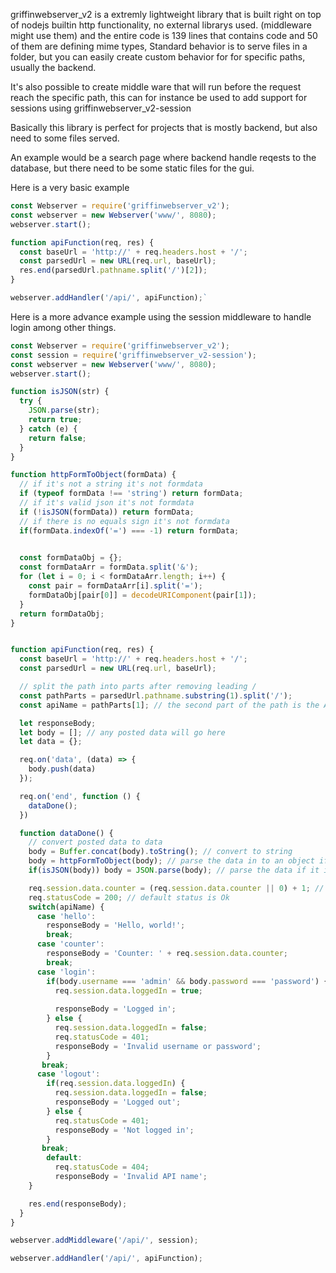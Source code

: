 griffinwebserver_v2 is a extremly lightweight library that is built right on top of nodejs builtin http functionality, no external librarys used. (middleware might use them) and the entire code is 139 lines that contains code and 50 of them are defining mime types,
Standard behavior is to serve files in a folder, but you can easily create custom behavior for for specific paths, usually the backend.

It's also possible to create middle ware that will run before the request reach the specific path, this can for instance be used to add support for sessions using griffinwebserver_v2-session 

Basically this library is perfect for projects that is mostly backend, but also need to some files served.

An example would be a search page where backend handle reqests to the database, but there need to be some static files for the gui.

Here is a very basic example

```javascript
const Webserver = require('griffinwebserver_v2');
const webserver = new Webserver('www/', 8080);
webserver.start();

function apiFunction(req, res) {
  const baseUrl = 'http://' + req.headers.host + '/';
  const parsedUrl = new URL(req.url, baseUrl);
  res.end(parsedUrl.pathname.split('/')[2]);
}

webserver.addHandler('/api/', apiFunction);`
```

Here is a more advance example using the session middleware to handle login among other things.

```javascript
const Webserver = require('griffinwebserver_v2');
const session = require('griffinwebserver_v2-session');
const webserver = new Webserver('www/', 8080);
webserver.start();

function isJSON(str) {
  try {
    JSON.parse(str);
    return true;
  } catch (e) {
    return false;
  }
}

function httpFormToObject(formData) {
  // if it's not a string it's not formdata
  if (typeof formData !== 'string') return formData;
  // if it's valid json it's not formdata
  if (!isJSON(formData)) return formData;
  // if there is no equals sign it's not formdata
  if(formData.indexOf('=') === -1) return formData;

  
  const formDataObj = {};
  const formDataArr = formData.split('&');
  for (let i = 0; i < formDataArr.length; i++) {
    const pair = formDataArr[i].split('=');
    formDataObj[pair[0]] = decodeURIComponent(pair[1]);
  }
  return formDataObj;
}


function apiFunction(req, res) {
  const baseUrl = 'http://' + req.headers.host + '/';
  const parsedUrl = new URL(req.url, baseUrl);

  // split the path into parts after removing leading /
  const pathParts = parsedUrl.pathname.substring(1).split('/');
  const apiName = pathParts[1]; // the second part of the path is the API name, first is /api/

  let responseBody;
  let body = []; // any posted data will go here
  let data = {};

  req.on('data', (data) => {
    body.push(data)
  });

  req.on('end', function () {
    dataDone();
  })

  function dataDone() {
    // convert posted data to data
    body = Buffer.concat(body).toString(); // convert to string
    body = httpFormToObject(body); // parse the data in to an object if posted form
    if(isJSON(body)) body = JSON.parse(body); // parse the data if it is json

    req.session.data.counter = (req.session.data.counter || 0) + 1; // increment the counter of request made in this session
    req.statusCode = 200; // default status is Ok
    switch(apiName) {
      case 'hello':
        responseBody = 'Hello, world!';
        break;
      case 'counter':
        responseBody = 'Counter: ' + req.session.data.counter;
        break;
      case 'login':
        if(body.username === 'admin' && body.password === 'password') {
          req.session.data.loggedIn = true;
          
          responseBody = 'Logged in';
        } else {
          req.session.data.loggedIn = false;
          req.statusCode = 401;
          responseBody = 'Invalid username or password';
        }
       break;
      case 'logout':
        if(req.session.data.loggedIn) {
          req.session.data.loggedIn = false;
          responseBody = 'Logged out';
        } else {
          req.statusCode = 401;
          responseBody = 'Not logged in';
        }
       break;
        default:
          req.statusCode = 404;
          responseBody = 'Invalid API name';
    }

    res.end(responseBody);
  }
}

webserver.addMiddleware('/api/', session);

webserver.addHandler('/api/', apiFunction);
```
